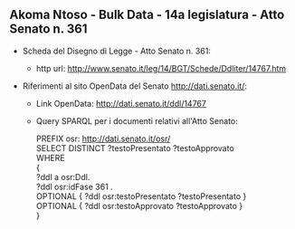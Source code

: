 ## Akoma Ntoso - Bulk Data - 14a legislatura - Atto Senato n. 361 ##

* Scheda del Disegno di Legge - Atto Senato n. 361:
	* http url: http://www.senato.it/leg/14/BGT/Schede/Ddliter/14767.htm

* Riferimenti al sito OpenData del Senato http://dati.senato.it/:
	* Link OpenData: http://dati.senato.it/ddl/14767
	* Query SPARQL per i documenti relativi all'Atto Senato:

        PREFIX osr: <http://dati.senato.it/osr/>  
		SELECT DISTINCT ?testoPresentato ?testoApprovato  
		WHERE  
		{  
		    ?ddl a osr:Ddl.  
		    ?ddl osr:idFase 361 .  
		    OPTIONAL { ?ddl osr:testoPresentato ?testoPresentato }  
		    OPTIONAL { ?ddl osr:testoApprovato ?testoApprovato }  
		}
		